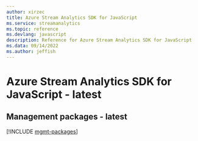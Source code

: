 ```yaml
---
author: xirzec
title: Azure Stream Analytics SDK for JavaScript
ms.service: streamanalytics
ms.topic: reference
ms.devlang: javascript
description: Reference for Azure Stream Analytics SDK for JavaScript
ms.data: 09/14/2022
ms.author: jeffish
---
```

# Azure Stream Analytics SDK for JavaScript - latest

## Management packages - latest
[!INCLUDE [mgmt-packages](stream-analytics-mgmt-index.md)]